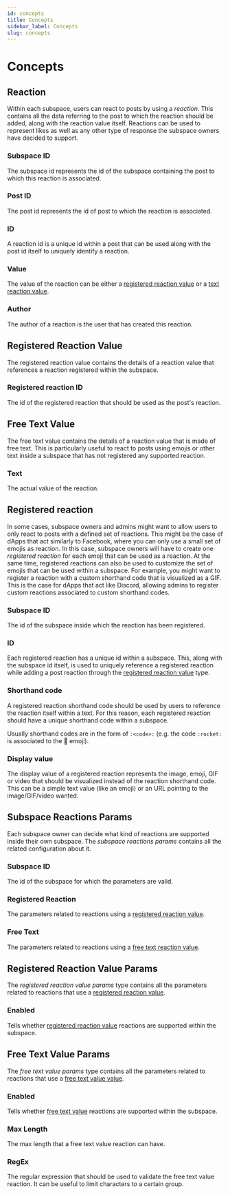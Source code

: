 ```yaml
---
id: concepts
title: Concepts
sidebar_label: Concepts
slug: concepts
---
```


# Concepts 

## Reaction
Within each subspace, users can react to posts by using a _reaction_. This contains all the data referring to the post to which the reaction should be added, along with the reaction value itself. Reactions can be used to represent likes as well as any other type of response the subspace owners have decided to support. 

### Subspace ID
The subspace id represents the id of the subspace containing the post to which this reaction is associated.

### Post ID
The post id represents the id of post to which the reaction is associated.

### ID
A reaction id is a unique id within a post that can be used along with the post id itself to uniquely identify a reaction.

### Value
The value of the reaction can be either a [registered reaction value](#registered-reaction-value) or a [text reaction value](#text-reaction-value).

### Author
The author of a reaction is the user that has created this reaction.

## Registered Reaction Value
The registered reaction value contains the details of a reaction value that references
a reaction registered within the subspace.

### Registered reaction ID
The id of the registered reaction that should be used as the post's reaction. 

## Free Text Value
The free text value contains the details of a reaction value that is made of free text. This is particularly useful to react to posts using emojis or other text inside a subspace that has not registered any supported reaction.

### Text
The actual value of the reaction.

## Registered reaction
In some cases, subspace owners and admins might want to allow users to only react to posts with a defined set of reactions. This might be the case of dApps that act similarly to Facebook, where you can only use a small set of emojis as reaction. In this case, subspace owners will have to create one _registered reaction_ for each emoji that can be used as a reaction.
At the same time, registered reactions can also be used to customize the set of emojis that can be used within a subspace. For example, you might want to register a reaction with a custom shorthand code that is visualized as a GIF. This is the case for dApps that act like Discord, allowing admins to register custom reactions associated to custom shorthand codes.

### Subspace ID
The id of the subspace inside which the reaction has been registered.

### ID 
Each registered reaction has a unique id within a subspace. This, along with the subspace id itself, is used to uniquely reference a registered reaction while adding a post reaction through the [registered reaction value](#registered-reaction-value) type.

### Shorthand code
A registered reaction shorthand code should be used by users to reference the reaction itself within a text. For this reason, each registered reaction should have a unique shorthand code within a subspace. 

Usually shorthand codes are in the form of `:<code>:` (e.g. the code `:rocket:` is associated to the :rocket: emoji). 

### Display value
The display value of a registered reaction represents the image, emoji, GIF or video that should be visualized instead of the reaction shorthand code. This can be a simple text value (like an emoji) or an URL pointing to the image/GIF/video wanted. 

## Subspace Reactions Params
Each subspace owner can decide what kind of reactions are supported inside their own subspace. The _subspace reactions params_ contains all the related configuration about it. 

### Subspace ID
The id of the subspace for which the parameters are valid.

### Registered Reaction
The parameters related to reactions using a [registered reaction value](#registered-reaction-value).

### Free Text 
The parameters related to reactions using a [free text reaction value](#free-text-reaction-value).

## Registered Reaction Value Params
The _registered reaction value params_ type contains all the parameters related to reactions that use a [registered reaction value](#registered-reaction-value).

### Enabled
Tells whether [registered reaction value](#registered-reaction-value) reactions are supported within the subspace.

## Free Text Value Params
The _free text value params_ type contains all the parameters related to reactions that use a [free text value value](#free-text-value).

### Enabled
Tells whether [free text value](#free-text-value) reactions are supported within the subspace.

### Max Length
The max length that a free text value reaction can have.

### RegEx
The regular expression that should be used to validate the free text value reaction.
It can be useful to limit characters to a certain group.

